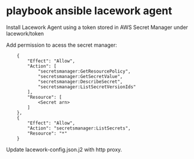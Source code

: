 # playbook ansible lacework agent
Install Lacework Agent using a token stored in AWS Secret Manager under lacework/token

Add permission to acess the secret manager:

        {
            "Effect": "Allow",
            "Action": [
                "secretsmanager:GetResourcePolicy",
                "secretsmanager:GetSecretValue",
                "secretsmanager:DescribeSecret",
                "secretsmanager:ListSecretVersionIds"
            ],
            "Resource": [
                <Secret arn>
            ]
        },
        {
            "Effect": "Allow",
            "Action": "secretsmanager:ListSecrets",
            "Resource": "*"
        }
        
  Update lacework-config.json.j2 with http proxy.

